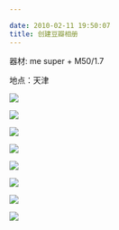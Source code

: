 ```yaml
---

date: 2010-02-11 19:50:07
title: 创建豆瓣相册
---
```


器材: me super + M50/1.7


地点：天津

![](https://www.douban.com/photos/photo/424800341/)


![](https://img9.doubanio.com/view/photo/l/public/p424803256.jpg)


![](https://img9.doubanio.com/view/photo/l/public/p424808651.jpg)


![](https://img9.doubanio.com/view/photo/l/public/p424808809.jpg)


![](https://img9.doubanio.com/view/photo/l/public/p424808979.jpg)


![](https://img9.doubanio.com/view/photo/l/public/p424809230.jpg)


![](https://img9.doubanio.com/view/photo/l/public/p424818877.jpg)


![](https://img9.doubanio.com/view/photo/l/public/p424820569.jpg)

